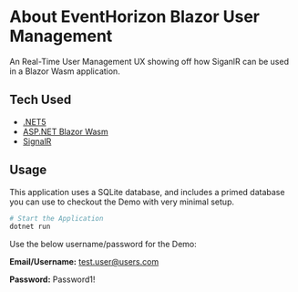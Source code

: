 # About EventHorizon Blazor User Management

An Real-Time User Management UX showing off how SiganlR can be used in a Blazor Wasm application.

## Tech Used

* [.NET5](https://dotnet.microsoft.com/)
* [ASP.NET Blazor Wasm](https://docs.microsoft.com/en-us/aspnet/core/blazor/)
* [SignalR](https://docs.microsoft.com/en-us/aspnet/core/signalr/introduction)

## Usage

This application uses a SQLite database, and includes a primed database you can use to checkout the Demo with very minimal setup.

~~~ bash
# Start the Application
dotnet run
~~~

Use the below username/password for the Demo:

**Email/Username:** test.user@users.com

**Password:** Password1!

